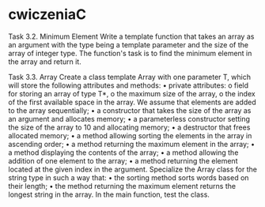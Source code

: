 # cwiczeniaC

Task 3.2. Minimum Element
Write a template function that takes an array as an argument with the type being a template parameter and the size of the array of integer type. The function's task is to find the minimum element in the array and return it.

Task 3.3. Array
Create a class template Array with one parameter T, which will store the following attributes and methods:
• private attributes:
  o field for storing an array of type T*,
  o the maximum size of the array,
  o the index of the first available space in the array. We assume that elements are added to the array sequentially;
• a constructor that takes the size of the array as an argument and allocates memory;
• a parameterless constructor setting the size of the array to 10 and allocating memory;
• a destructor that frees allocated memory;
• a method allowing sorting the elements in the array in ascending order;
• a method returning the maximum element in the array;
• a method displaying the contents of the array;
• a method allowing the addition of one element to the array;
• a method returning the element located at the given index in the argument.
Specialize the Array class for the string type in such a way that:
• the sorting method sorts words based on their length;
• the method returning the maximum element returns the longest string in the array.
In the main function, test the class.

